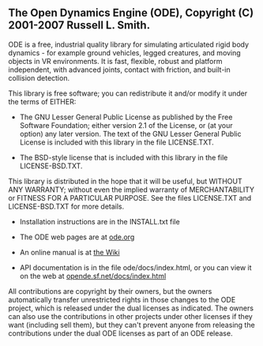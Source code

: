 The Open Dynamics Engine (ODE), Copyright (C) 2001-2007 Russell L. Smith.
-------------------------------------------------------------------------

ODE is a free, industrial quality library for simulating articulated
rigid body dynamics - for example ground vehicles, legged creatures,
and moving objects in VR environments. It is fast, flexible, robust
and platform independent, with advanced joints, contact with friction,
and built-in collision detection.

This library is free software; you can redistribute it and/or
modify it under the terms of EITHER:

 * The GNU Lesser General Public License as published by the Free
   Software Foundation; either version 2.1 of the License, or (at
   your option) any later version. The text of the GNU Lesser
   General Public License is included with this library in the
   file LICENSE.TXT.

 * The BSD-style license that is included with this library in
   the file LICENSE-BSD.TXT.

This library is distributed in the hope that it will be useful,
but WITHOUT ANY WARRANTY; without even the implied warranty of
MERCHANTABILITY or FITNESS FOR A PARTICULAR PURPOSE. See the files
LICENSE.TXT and LICENSE-BSD.TXT for more details.

 * Installation instructions are in the INSTALL.txt file

 * The ODE web pages are at [ode.org](http://www.ode.org/)

 * An online manual is at [the Wiki](http://ode-wiki.org/wiki/index.php?title=Manual)

 * API documentation is in the file ode/docs/index.html, or you
   can view it on the web at [opende.sf.net/docs/index.html](http://opende.sf.net/docs/index.html)

All contributions are copyright by their owners, but the owners
automatically transfer unrestricted rights in those changes to the ODE
project, which is released under the dual licenses as indicated. The
owners can also use the contributions in other projects under other
licenses if they want (including sell them), but they can't prevent
anyone from releasing the contributions under the dual ODE licenses as
part of an ODE release.

